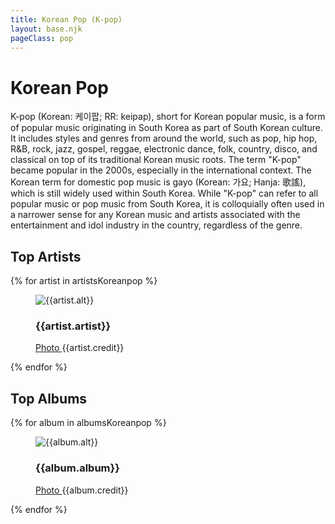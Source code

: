 ```yaml
---
title: Korean Pop (K-pop)
layout: base.njk
pageClass: pop
---
```

<h1 class="subgenre-title">Korean Pop <!-- sub genre name--></h1>

<p class="summary">K-pop (Korean: 케이팝; RR: keipap), short for Korean popular music, is a form of popular music originating in South Korea as part of South Korean culture. It includes styles and genres from around the world, such as pop, hip hop, R&B, rock, jazz, gospel, reggae, electronic dance, folk, country, disco, and classical on top of its traditional Korean music roots. The term "K-pop" became popular in the 2000s, especially in the international context. The Korean term for domestic pop music is gayo (Korean: 가요; Hanja: 歌謠), which is still widely used within South Korea. While "K-pop" can refer to all popular music or pop music from South Korea, it is colloquially often used in a narrower sense for any Korean music and artists associated with the entertainment and idol industry in the country, regardless of the genre.  <!-- subgenre summary--></p>

<!-- top album and artist section-->
<section class="top">
<h2>Top Artists</h2>
<div class="artist">
    {% for artist in artistsKoreanpop %}
    <figure>
        <img src="{{artist.src}}" alt="{{artist.alt}}">
        <figcaption>
            <h3>{{artist.artist}}</h3>
            <p><a href="{{artist.creditLink}}">Photo </a>{{artist.credit}}</p>
        </figcaption>
        </figure>
    {% endfor %}
</div>
</section>

<section class="top">
<h2>Top Albums</h2>
<div class="albums">
    {% for album in albumsKoreanpop %}
    <figure>
        <img src="{{album.src}}" alt="{{album.alt}}">
        <figcaption>
            <h3>{{album.album}}</h3>
            <p><a href="{{album.creditLink}}">Photo </a>{{album.credit}}</p>
        </figcaption>
        </figure>
    {% endfor %}
</div>
</section>

<!-- suggestion section, still figuring out how to format this using the bubble diagram from the wireframe-->